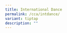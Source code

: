 ```yaml
---
title: International Dance
permalink: /cca/intdance/
variant: tiptap
description: ""
---
```

<p></p>